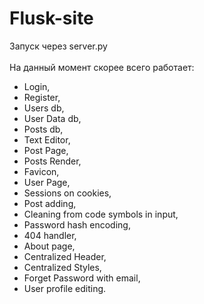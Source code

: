 # Flusk-site<br>
Запуск через server.py<br>
<br>
На данный момент скорее всего работает:<br>
<ul>
<li>Login,</li>
<li>Register,</li>
<li>Users db,</li>
<li>User Data db,</li>
<li>Posts db,</li>
<li>Text Editor,</li>
<li>Post Page,</li>
<li>Posts Render,</li>
<li>Favicon,</li>
<li>User Page,</li>
<li>Sessions on cookies,</li>
<li>Post adding,</li>
<li>Cleaning from code symbols in input,</li>
<li>Password hash encoding,</li>
<li>404 handler,</li>
<li>About page,</li>
<li>Centralized Header,</li>
<li>Centralized Styles,</li>
<li>Forget Password with email,</li>
<li>User profile editing.</li>
</ul>

